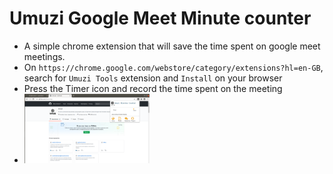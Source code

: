 # Umuzi Google Meet Minute counter
- A simple chrome extension that will save the time spent on google meet meetings.
- On `https://chrome.google.com/webstore/category/extensions?hl=en-GB`, 
 search for `Umuzi Tools` extension and `Install` on your browser
- Press the Timer icon and record the time spent on the meeting
- ​<img src="img/pic1.png" width="200" >
